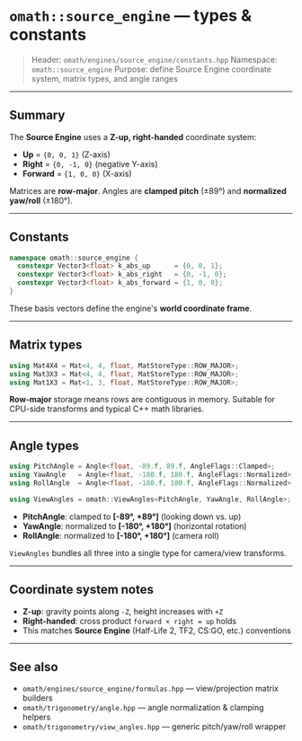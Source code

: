 # `omath::source_engine` — types & constants

> Header: `omath/engines/source_engine/constants.hpp`
> Namespace: `omath::source_engine`
> Purpose: define Source Engine coordinate system, matrix types, and angle ranges

---

## Summary

The **Source Engine** uses a **Z-up, right-handed** coordinate system:

* **Up** = `{0, 0, 1}` (Z-axis)
* **Right** = `{0, -1, 0}` (negative Y-axis)
* **Forward** = `{1, 0, 0}` (X-axis)

Matrices are **row-major**. Angles are **clamped pitch** (±89°) and **normalized yaw/roll** (±180°).

---

## Constants

```cpp
namespace omath::source_engine {
  constexpr Vector3<float> k_abs_up      = {0, 0, 1};
  constexpr Vector3<float> k_abs_right   = {0, -1, 0};
  constexpr Vector3<float> k_abs_forward = {1, 0, 0};
}
```

These basis vectors define the engine's **world coordinate frame**.

---

## Matrix types

```cpp
using Mat4X4 = Mat<4, 4, float, MatStoreType::ROW_MAJOR>;
using Mat3X3 = Mat<4, 4, float, MatStoreType::ROW_MAJOR>;
using Mat1X3 = Mat<1, 3, float, MatStoreType::ROW_MAJOR>;
```

**Row-major** storage means rows are contiguous in memory. Suitable for CPU-side transforms and typical C++ math libraries.

---

## Angle types

```cpp
using PitchAngle = Angle<float, -89.f, 89.f, AngleFlags::Clamped>;
using YawAngle   = Angle<float, -180.f, 180.f, AngleFlags::Normalized>;
using RollAngle  = Angle<float, -180.f, 180.f, AngleFlags::Normalized>;

using ViewAngles = omath::ViewAngles<PitchAngle, YawAngle, RollAngle>;
```

* **PitchAngle**: clamped to **[-89°, +89°]** (looking down vs. up)
* **YawAngle**: normalized to **[-180°, +180°]** (horizontal rotation)
* **RollAngle**: normalized to **[-180°, +180°]** (camera roll)

`ViewAngles` bundles all three into a single type for camera/view transforms.

---

## Coordinate system notes

* **Z-up**: gravity points along `-Z`, height increases with `+Z`
* **Right-handed**: cross product `forward × right = up` holds
* This matches **Source Engine** (Half-Life 2, TF2, CS:GO, etc.) conventions

---

## See also

* `omath/engines/source_engine/formulas.hpp` — view/projection matrix builders
* `omath/trigonometry/angle.hpp` — angle normalization & clamping helpers
* `omath/trigonometry/view_angles.hpp` — generic pitch/yaw/roll wrapper
